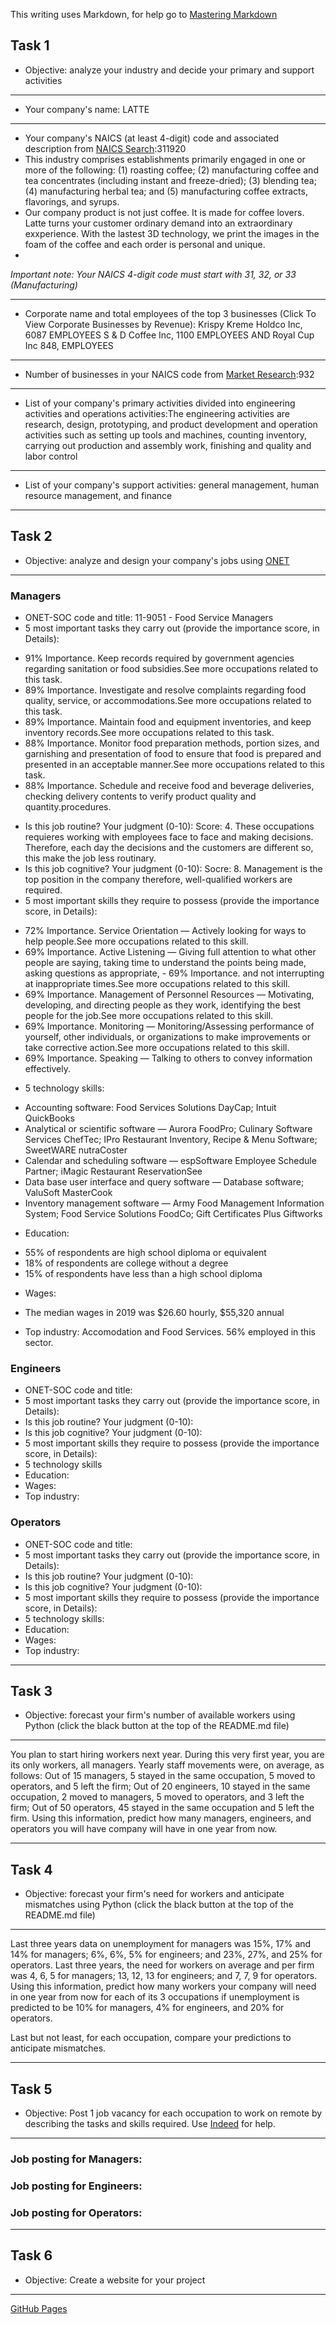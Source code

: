 This writing uses Markdown, for help go to [Mastering Markdown](https://guides.github.com/features/mastering-markdown/)

## Task 1
* Objective: analyze your industry and decide your primary and support activities
***
* Your company's name: LATTE
***
* Your company's NAICS (at least 4-digit) code and associated description from [NAICS Search](https://www.naics.com/search/):311920
* This industry comprises establishments primarily engaged in one or more of the following: (1) roasting coffee; (2) manufacturing coffee and tea concentrates (including instant and freeze-dried); (3) blending tea; (4) manufacturing herbal tea; and (5) manufacturing coffee extracts, flavorings, and syrups.
* Our company product is not just coffee. It is made for coffee lovers. Latte turns your customer ordinary demand into an extraordinary exxperience. With the lastest 3D technology, we print the images in the foam of the coffee and each order is personal and unique. 
* 
*Important note: Your NAICS 4-digit code must start with 31, 32, or 33 (Manufacturing)*
***
* Corporate name and total employees of the top 3 businesses (Click To View Corporate Businesses by Revenue): Krispy Kreme Holdco Inc, 6087 EMPLOYEES
S & D Coffee Inc, 1100 EMPLOYEES AND Royal Cup Inc 848, EMPLOYEES
***
* Number of businesses in your NAICS code from [Market Research](https://www.naics.com/market-research/):932
***
* List of your company's primary activities divided into engineering activities and operations activities:The engineering activities are research, design, prototyping, and product development and operation activities such as setting up tools and machines, counting inventory, carrying out production and assembly work, finishing and quality and labor control
***
* List of your company's support activities: general management, human resource management, and finance
***

## Task 2
* Objective: analyze and design your company's jobs using [ONET](https://www.onetonline.org/) 
***
### Managers
* ONET-SOC code and title: 11-9051 - Food Service Managers
* 5 most important tasks they carry out (provide the importance score, in Details):
- 91% Importance. Keep records required by government agencies regarding sanitation or food subsidies.See more occupations related to this task.
- 89% Importance. Investigate and resolve complaints regarding food quality, service, or accommodations.See more occupations related to this task.
- 89% Importance. Maintain food and equipment inventories, and keep inventory records.See more occupations related to this task.
- 88% Importance. Monitor food preparation methods, portion sizes, and garnishing and presentation of food to ensure that food is prepared and presented in an acceptable manner.See more occupations related to this task.
- 88% Importance. Schedule and receive food and beverage deliveries, checking delivery contents to verify product quality and quantity.procedures.
* Is this job routine? Your judgment (0-10): 
Score: 4. These occupations requieres working with employees face to face and making decisions. Therefore, each day the decisions and the customers are different so, this make the job less routinary. 
* Is this job cognitive? Your judgment (0-10): 
Socre: 8. Management is the top position in the company therefore, well-qualified workers are required. 
* 5 most important skills they require to possess (provide the importance score, in Details):
- 72% Importance. Service Orientation — Actively looking for ways to help people.See more occupations related to this skill.
- 69% Importance. Active Listening — Giving full attention to what other people are saying, taking time to understand the points being made, asking questions as appropriate, - 69% Importance. and not interrupting at inappropriate times.See more occupations related to this skill.
- 69% Importance. Management of Personnel Resources — Motivating, developing, and directing people as they work, identifying the best people for the job.See more occupations related to this skill.
- 69% Importance. Monitoring — Monitoring/Assessing performance of yourself, other individuals, or organizations to make improvements or take corrective action.See more occupations related to this skill.
- 69% Importance. Speaking — Talking to others to convey information effectively.
* 5 technology skills: 
- Accounting software: Food Services Solutions DayCap; Intuit QuickBooks
- Analytical or scientific software — Aurora FoodPro; Culinary Software Services ChefTec; IPro Restaurant Inventory, Recipe & Menu Software; SweetWARE nutraCoster 
- Calendar and scheduling software — espSoftware Employee Schedule Partner; iMagic Restaurant ReservationSee 
- Data base user interface and query software — Database software; ValuSoft MasterCook
- Inventory management software — Army Food Management Information System; Food Service Solutions FoodCo; Gift Certificates Plus Giftworks
* Education:
- 55% of respondents are high school diploma or equivalent
- 18% of respondents are college without a degree
- 15% of respondents have less than a high school diploma
* Wages:
- The median wages in 2019 was $26.60 hourly, $55,320 annual
* Top industry: Accomodation and Food Services. 56% employed in this sector. 
### Engineers
* ONET-SOC code and title:
* 5 most important tasks they carry out (provide the importance score, in Details):
* Is this job routine? Your judgment (0-10):
* Is this job cognitive? Your judgment (0-10):
* 5 most important skills they require to possess (provide the importance score, in Details):
* 5 technology skills
* Education:
* Wages:
* Top industry:
### Operators
* ONET-SOC code and title:
* 5 most important tasks they carry out (provide the importance score, in Details):
* Is this job routine? Your judgment (0-10):
* Is this job cognitive? Your judgment (0-10):
* 5 most important skills they require to possess (provide the importance score, in Details):
* 5 technology skills:
* Education:
* Wages:
* Top industry:
***

## Task 3
* Objective: forecast your firm's number of available workers using Python (click the black button at the top of the README.md file)
***
You plan to start hiring workers next year. During this very first year, you are its only workers, all managers. Yearly staff movements were, on average, as follows: Out of 15 managers, 5 stayed in the same occupation, 5 moved to operators, and 5 left the firm; Out of 20 engineers, 10 stayed in the same occupation, 2 moved to managers, 5 moved to operators, and 3 left the firm; Out of 50 operators, 45 stayed in the same occupation and 5 left the firm. Using this information, predict how many managers, engineers, and operators you will have company will have in one year from now.
***

## Task 4
* Objective: forecast your firm's need for workers and anticipate mismatches using Python (click the black button at the top of the README.md file)
***
Last three years data on unemployment for managers was 15%, 17% and 14% for managers; 6%, 6%, 5% for engineers; and 23%, 27%, and 25% for operators. Last three years, the need for workers on average and per firm was 4, 6, 5 for managers; 13, 12, 13 for engineers; and 7, 7, 9 for operators. Using this information, predict how many workers your company will need in one year from now for each of its 3 occupations if unemployment is predicted to be 10% for managers, 4% for engineers, and 20% for operators. 

Last but not least, for each occupation, compare your predictions to anticipate mismatches.
***

## Task 5
* Objective: Post 1 job vacancy for each occupation to work on remote by describing the tasks and skills required. Use [Indeed](https://www.indeed.com/l-Remote-jobs.html) for help.
***
### Job posting for Managers:
### Job posting for Engineers:
### Job posting for Operators:
***

## Task 6
* Objective: Create a website for your project
***
[GitHub Pages](https://pages.github.com/)
